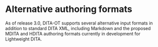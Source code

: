 # Alternative authoring formats

As of release 3.0, DITA-OT supports several alternative input formats in addition to standard DITA XML, including Markdown and the proposed MDITA and HDITA authoring formats currently in development for Lightweight DITA.
